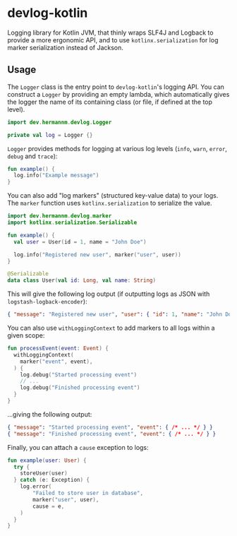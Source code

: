 # devlog-kotlin

Logging library for Kotlin JVM, that thinly wraps SLF4J and Logback to provide a more ergonomic API,
and to use `kotlinx.serialization` for log marker serialization instead of Jackson.

## Usage

The `Logger` class is the entry point to `devlog-kotlin`'s logging API. You can construct a `Logger`
by providing an empty lambda, which automatically gives the logger the name of its containing class
(or file, if defined at the top level).

```kotlin
import dev.hermannm.devlog.Logger

private val log = Logger {}
```

`Logger` provides methods for logging at various log levels (`info`, `warn`, `error`, `debug` and
`trace`):

```kotlin
fun example() {
  log.info("Example message")
}
```

You can also add "log markers" (structured key-value data) to your logs. The `marker` function uses
`kotlinx.serialization` to serialize the value.

```kotlin
import dev.hermannm.devlog.marker
import kotlinx.serialization.Serializable

fun example() {
  val user = User(id = 1, name = "John Doe")

  log.info("Registered new user", marker("user", user))
}

@Serializable
data class User(val id: Long, val name: String)
```

This will give the following log output (if outputting logs as JSON with
`logstash-logback-encoder`):

```json
{ "message": "Registered new user", "user": { "id": 1, "name": "John Doe" } }
```

You can also use `withLoggingContext` to add markers to all logs within a given scope:

```kotlin
fun processEvent(event: Event) {
  withLoggingContext(
    marker("event", event),
  ) {
    log.debug("Started processing event")
    // ...
    log.debug("Finished processing event")
  }
}
```

...giving the following output:

```json
{ "message": "Started processing event", "event": { /* ... */ } }
{ "message": "Finished processing event", "event": { /* ... */ } }
```

Finally, you can attach a `cause` exception to logs:

```kotlin
fun example(user: User) {
  try {
    storeUser(user)
  } catch (e: Exception) {
    log.error(
        "Failed to store user in database",
        marker("user", user),
        cause = e,
    )
  }
}
```
